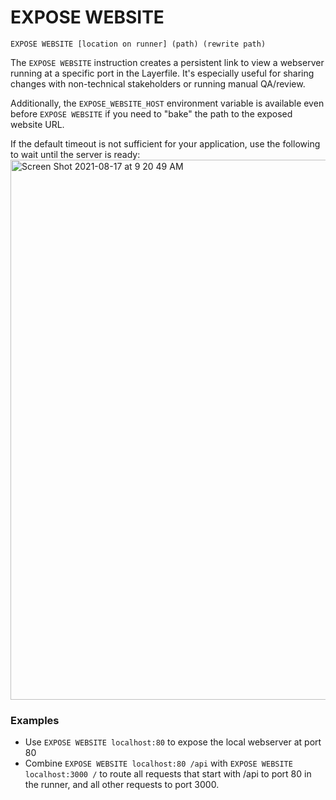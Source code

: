 # EXPOSE WEBSITE

`EXPOSE WEBSITE [location on runner] (path) (rewrite path)`

The `EXPOSE WEBSITE` instruction creates a persistent link to view a webserver running at a specific port in the Layerfile. It's especially useful for sharing changes with non-technical stakeholders or running manual QA/review.

Additionally, the `EXPOSE_WEBSITE_HOST` environment variable is available even before `EXPOSE WEBSITE` if you need to "bake" the path to the exposed website URL.

If the default timeout is not sufficient for your application, use the following to wait until the server is ready:
<img width="864" alt="Screen Shot 2021-08-17 at 9 20 49 AM" src="https://user-images.githubusercontent.com/88003890/129733234-0c2b7b2f-9805-4d09-9170-a29897ab6d23.png">

### Examples

- Use `EXPOSE WEBSITE localhost:80` to expose the local webserver at port 80
- Combine `EXPOSE WEBSITE localhost:80 /api` with `EXPOSE WEBSITE localhost:3000 /` to route all requests that start with /api to port 80 in the runner, and all other requests to port 3000.
